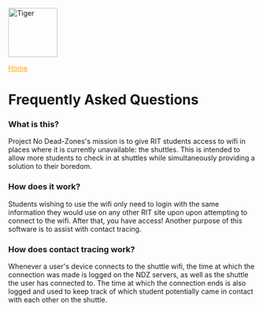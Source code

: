 <a href = 'https://theabso.github.io/no-deadzones'><img src = "https://user-images.githubusercontent.com/69938027/99356802-cae31b80-2878-11eb-8877-af476a9b3638.png" alt = 'Tiger' height = "100" width = "100"></a>

<a href = 'https://theabso.github.io/no-deadzones' style ='color:orange;'>Home</a>

# Frequently Asked Questions

### What is this?
        
Project No Dead-Zones's mission is to give RIT students access
to wifi in places where it is currently unavailable: the 
shuttles. This is intended to allow more students to check in
at shuttles while simultaneously providing a solution to their
boredom.
        
### How does it work? 

Students wishing to use the wifi only need to login with the 
same information they would use on any other RIT site upon
upon attempting to connect to the wifi. After that, you have
access! Another purpose of this software is to assist with 
contact tracing.
     
### How does contact tracing work?

Whenever a user's device connects to the shuttle wifi, the time
at which the connection was made is logged on the NDZ servers, 
as well as the shuttle the user has connected to. The time at
which the connection ends is also logged and used to keep track
of which student potentially came in contact with each other on
the shuttle.

